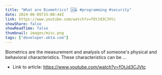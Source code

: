 ```yaml
---
title: "What are Biometrics? 🆔⌛ #programming #security"
date: 2024-06-05T15:00:44Z
link: https://www.youtube.com/watch?v=fOtJd3CJVtc
showShare: false
showReadTime: false
thumbnail: images/misc.png
tags: ["developer.okta.com"]
---
```

Biometrics are the measurement and analysis of someone's physical and behavioral characteristics. These characteristics can be ...

- Link to article: https://www.youtube.com/watch?v=fOtJd3CJVtc